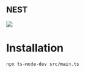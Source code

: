 ## NEST

<div>
<img src = "https://i.imgur.com/maJLjnS.png">
</div>

# Installation
```
npx ts-node-dev src/main.ts
```